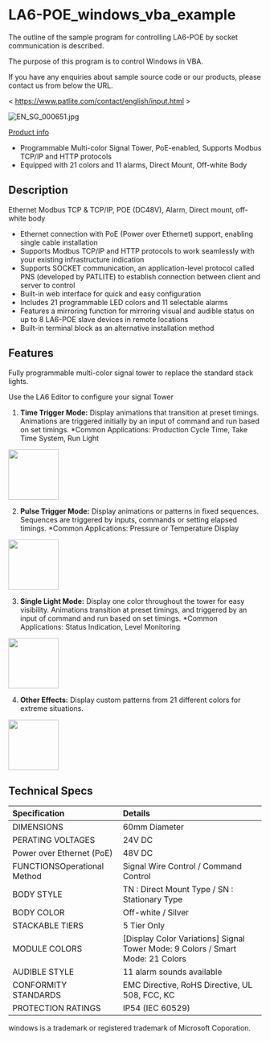 # LA6-POE_windows_vba_example  

The outline of the sample program for controlling LA6-POE by socket communication is described.

The purpose of this program is to control Windows in VBA.

If you have any enquiries about sample source code or our products, please contact us from below the URL.

< https://www.patlite.com/contact/english/input.html >

![EN_SG_000651.jpg](https://cdn3.volusion.com/zfyub.tbqzg/v/vspfiles/photos/LA6-5DTNWB-POE-2T.jpg?v-cache=1627546983"EN_SG_000651")


[Product info](https://www.patlite.com/product/detail0000000651.html) 

* Programmable Multi-color Signal Tower, PoE-enabled, Supports Modbus TCP/IP and HTTP protocols
* Equipped with 21 colors and 11 alarms, Direct Mount, Off-white Body  
 
## Description

Ethernet Modbus TCP & TCP/IP, POE (DC48V), Alarm, Direct mount, off-white body

* Ethernet connection with PoE (Power over Ethernet) support, enabling single cable installation
* Supports Modbus TCP/IP and HTTP protocols to work seamlessly with your existing infrastructure indication
* Supports SOCKET communication, an application-level protocol called PNS (developed by PATLITE) to establish connection between client and server to control
* Built-in web interface for quick and easy configuration
* Includes 21 programmable LED colors and 11 selectable alarms
* Features a mirroring function for mirroring visual and audible status on up to 8 LA6-POE slave devices in remote locations
* Built-in terminal block as an alternative installation method

## Features

Fully programmable multi-color signal tower to replace the standard stack lights.

Use the LA6 Editor to configure your signal Tower
 
1. **Time Trigger Mode:** Display animations that transition at preset timings. Animations are triggered initially by an input of command and run based on set timings. *Common Applications: Production Cycle Time, Take Time System, Run Light  
<img width="100" alt="" src="https://shop.patlite.com/v/vspfiles/assets/images/TimeTrigger.gif">

2. **Pulse Trigger Mode:** Display animations or patterns in fixed sequences. Sequences are triggered by inputs, commands or setting elapsed timings. *Common Applications: Pressure or Temperature Display  
<img width="100" alt="" src="https://shop.patlite.com/v/vspfiles/assets/images/PulseTrigger.gif">

3. **Single Light Mode:** Display one color throughout the tower for easy visibility. Animations transition at preset timings, and triggered by an input of command and run based on set timings. *Common Applications: Status Indication, Level Monitoring  
<img width="100" alt="" src="https://shop.patlite.com/v/vspfiles/assets/images/SingleLight.gif">

4. **Other Effects:** Display custom patterns from 21 different colors for extreme situations.  
<img width="100" alt="" src="https://shop.patlite.com/v/vspfiles/assets/images/LA6-POE.gif">

## Technical Specs

|Specification|Details|
|:--|:--|
|DIMENSIONS|60mm Diameter|
|PERATING VOLTAGES|24V DC|
|Power over Ethernet (PoE)|48V DC|
|FUNCTIONSOperational Method|Signal Wire  Control / Command Control|
|BODY STYLE|TN : Direct Mount Type / SN : Stationary Type|
|BODY COLOR|Off-white / Silver|
|STACKABLE TIERS|5 Tier Only|
|MODULE COLORS|[Display Color Variations]  Signal Tower Mode: 9 Colors / Smart Mode: 21 Colors|
|AUDIBLE STYLE|11 alarm sounds available|
|CONFORMITY STANDARDS|EMC Directive, RoHS Directive, UL 508, FCC, KC|
|PROTECTION RATINGS|IP54 (IEC 60529)|

windows is a trademark or registered trademark of Microsoft Coporation.

